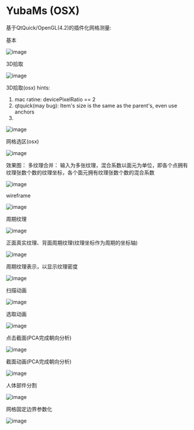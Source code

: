 # YubaMs (OSX)

基于QtQuick/OpenGL(4.2)的插件化网格测量:


基本

![image](https://github.com/xiconxi/YubaMs/raw/master/screenshots/yuba.png)

3D拾取

![image](https://github.com/xiconxi/YubaMs/raw/master/screenshots/face_pick.png)

3D拾取(osx)
hints:
1. mac ratine: devicePixelRatio == 2
2. qtquick(may bug): Item's size is the same as the parent's, even use anchors
3. 
![image](https://github.com/xiconxi/YubaMs/raw/master/screenshots/yuba_osx.png)

网格选区(osx)

![image](https://github.com/xiconxi/YubaMs/raw/master/screenshots/face_select.gif)

效果图：
多纹理合并：
    输入为多张纹理，混合系数以面元为单位，即各个点拥有纹理张数个数的纹理坐标，各个面元拥有纹理张数个数的混合系数

![image](https://github.com/xiconxi/YubaMs/raw/master/screenshots/20180623-191330.png)

wireframe

![image](https://github.com/xiconxi/YubaMs/raw/master/screenshots/20180603-223426.png)

周期纹理

![image](https://github.com/xiconxi/YubaMs/raw/master/screenshots/20180603-190305.png)

正面真实纹理、背面周期纹理(纹理坐标作为周期的坐标轴)

![image](https://github.com/xiconxi/YubaMs/raw/master/screenshots/20180603-155820.png)

周期纹理表示，以显示纹理密度

![image](https://github.com/xiconxi/YubaMs/raw/master/screenshots/20180603-154820.png)

扫描动画

![image](https://github.com/xiconxi/YubaMs/raw/master/screenshots/scan_line.gif)

选取动画

![image](https://github.com/xiconxi/YubaMs/raw/master/screenshots/pick_select.gif)

点击截面(PCA完成朝向分析)

![image](https://github.com/xiconxi/YubaMs/raw/master/screenshots/slice.gif)

截面动画(PCA完成朝向分析)

![image](https://github.com/xiconxi/YubaMs/raw/master/screenshots/slices.gif)

人体部件分割

![image](https://github.com/xiconxi/YubaMs/raw/master/screenshots/components.gif)

网格固定边界参数化

![image](https://github.com/xiconxi/YubaMs/raw/master/screenshots/20181004-100714.png)




